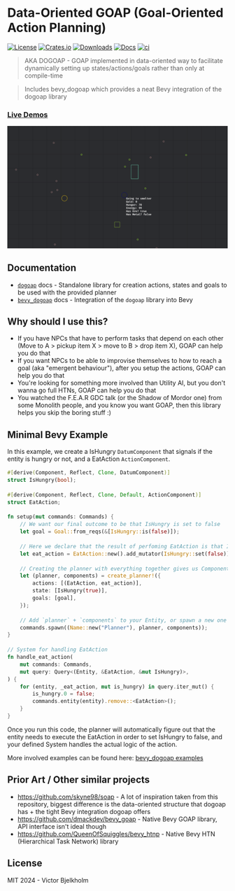 # Data-Oriented GOAP (Goal-Oriented Action Planning)
[![License](https://img.shields.io/badge/license-MIT-blue.svg)](https://github.com/victorb/dogoap#License)
[![Crates.io](https://img.shields.io/crates/v/dogoap.svg)](https://crates.io/crates/dogoap)
[![Downloads](https://img.shields.io/crates/d/dogoap.svg)](https://crates.io/crates/dogoap)
[![Docs](https://docs.rs/dogoap/badge.svg)](https://docs.rs/dogoap/latest/dogoap/)
[![ci](https://github.com/victorb/dogoap/actions/workflows/ci.yml/badge.svg?branch=master)](https://github.com/victorb/dogoap/actions/workflows/ci.yml)

> AKA DOGOAP - GOAP implemented in data-oriented way to facilitate dynamically setting up states/actions/goals rather than only at compile-time

> Includes bevy_dogoap which provides a neat Bevy integration of the dogoap library

### [Live Demos](https://victorb.github.io/dogoap)

[![Live Demo](./web-src/images/live_demo.png)](https://victorb.github.io/dogoap)

## Documentation

- [`dogoap`](./crates/dogoap/README.md) docs - Standalone library for creation actions, states and goals to be used with the provided planner
- [`bevy_dogoap`](./crates/bevy_dogoap/README.md) docs - Integration of the `dogoap` library into Bevy

## Why should I use this?

- If you have NPCs that have to perform tasks that depend on each other (Move to A > pickup item X > move to B > drop item X), GOAP can help you do that
- If you want NPCs to be able to improvise themselves to how to reach a goal (aka "emergent behaviour"), after you setup the actions, GOAP can help you do that
- You're looking for something more involved than Utility AI, but you don't wanna go full HTNs, GOAP can help you do that
- You watched the F.E.A.R GDC talk (or the Shadow of Mordor one) from some Monolith people, and you know you want GOAP, then this library helps you skip the boring stuff :)

## Minimal Bevy Example

In this example, we create a IsHungry `DatumComponent` that signals if the entity is hungry or not, and a EatAction `ActionComponent`.

```rust
#[derive(Component, Reflect, Clone, DatumComponent)]
struct IsHungry(bool);

#[derive(Component, Reflect, Clone, Default, ActionComponent)]
struct EatAction;

fn setup(mut commands: Commands) {
    // We want our final outcome to be that IsHungry is set to false
    let goal = Goal::from_reqs(&[IsHungry::is(false)]);

    // Here we declare that the result of perfoming EatAction is that IsHungry gets set to false
    let eat_action = EatAction::new().add_mutator(IsHungry::set(false));

    // Creating the planner with everything together gives us Components we can use with Bevy
    let (planner, components) = create_planner!({
        actions: [(EatAction, eat_action)],
        state: [IsHungry(true)],
        goals: [goal],
    });

    // Add `planner` + `components` to your Entity, or spawn a new one
    commands.spawn((Name::new("Planner"), planner, components));
}

// System for handling EatAction
fn handle_eat_action(
    mut commands: Commands,
    mut query: Query<(Entity, &EatAction, &mut IsHungry)>,
) {
    for (entity, _eat_action, mut is_hungry) in query.iter_mut() {
        is_hungry.0 = false;
        commands.entity(entity).remove::<EatAction>();
    }
}
```

Once you run this code, the planner will automatically figure out that the entity needs to execute the EatAction in order to set IsHungry to false, and your defined System handles the actual logic of the action.

More involved examples can be found here: [bevy_dogoap examples](./crates/bevy_dogoap/README.md#More%20Examples)

## Prior Art / Other similar projects

- https://github.com/skyne98/soap - A lot of inspiration taken from this repository, biggest difference is the data-oriented structure that dogoap has + the tight Bevy integration dogoap offers
- https://github.com/dmackdev/bevy_goap - Native Bevy GOAP library, API interface isn't ideal though
- https://github.com/QueenOfSquiggles/bevy_htnp - Native Bevy HTN (Hierarchical Task Network) library

## License

MIT 2024 - Victor Bjelkholm
